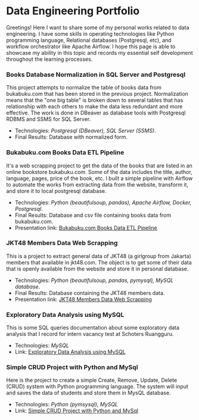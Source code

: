 # Data Engineering Portfolio

Greetings! Here I want to share some of my personal works related to data engineering. I have some skills in operating technologies like Python programming language, Relational databases (Postgresql, etc), and workflow orchestrator like Apache Airflow. I hope this page is able to showcase my ability in this topic and records my essential self development throughout the learning processes.

### Books Database Normalization in SQL Server and Postgresql

This project attempts to normalize the table of books data from bukabuku.com that has been stored in the previous project. Normalization means that the "one big table" is broken down to several tables that has relationship with each others to make the data less redundant and more effective. The work is done in DBeaver as database tools with Postgresql RDBMS and SSMS for SQL Server.
- Technologies: *Postgresql (DBeaver), SQL Server (SSMS)*.
- Final Results: Database with normalized form.

### Bukabuku.com Books Data ETL Pipeline

It's a web scrapping project to get the data of the books that are listed in an online bookstore bukabuku.com. Some of the data includes the title, author, language, pages, price of the book, etc. I built a simple pipeline with Airflow to automate the works from extracting data from the website, transform it, and store it to local postgresql database.
- Technologies: *Python (beautifulsoup, pandas), Apache Airflow, Docker, Postgresql*.
- Final Results: Database and csv file containing books data from bukabuku.com. 
- Presentation link: [Bukabuku.com Books Data ETL Pipeline](https://drive.google.com/file/d/1Y-yXB__JivMiGWQOvGIpF4E1W7Vhe8ig)

### JKT48 Members Data Web Scrapping

This is a project to extract general data of JKT48 (a girlgroup from Jakarta) members that available in jkt48.com. The object is to get some of their data that is openly available from the website and store it in personal database. 
- Technologies: *Python (beautifulsoup, pandas, pymysql), MySQL database*.
- Final Results: Database containing the JKT48 members data. 
- Presentation link: [JKT48 Members Data Web Scrapping](https://drive.google.com/file/d/1R-C8PRNPZ8gCjppUQBFRJEY4KKkim-8D)

### Exploratory Data Analysis using MySQL

This is some SQL queries documentation about some exploratory data analysis that I record for intern vacancy test at Schoters Ruangguru. 
- Technologies: *MySQL*
- Link: [Exploratory Data Analysis using MySQL](https://github.com/MShiqoFilla/Exploratory-Data-Analysis-using-MySQL/blob/main/Exploratory%20Data%20Analysis%20Menggunakan%20MySQL.sql)

### Simple CRUD Project with Python and MySql

Here is the project to create a simple Create, Remove, Update, Delete (CRUD) system with Python programming language.  The system will input and saves the data of students and store them in MysQL database.
- Technologies: *Python (pymsysql), MySQL*
- Link: [Simple CRUD Project with Python and MySql](https://github.com/MShiqoFilla/CRUD-Project/)



